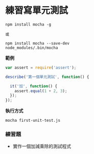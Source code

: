 # 練習寫單元測試

```
npm install mocha -g

或

npm install mocha --save-dev
node_modules/.bin/mocha
```

**範例**

```js
var assert = require('assert');

describe('第一個單元測試', function() {

  it('加', function() {
    assert.equal(1 + 2, 3);
  });
});
```

**執行方式**

```
mocha first-unit-test.js
```

### 練習題

* 實作一個加減乘除的測試程式